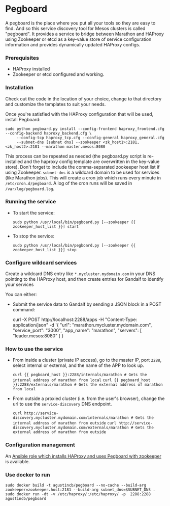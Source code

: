 # Pegboard

A pegboard is the place where you put all your tools so they are easy to find.  And so this service discovery tool for 
Mesos clusters is called "pegboard".  It provides a service to bridge between Marathon and HAProxy using Zookeeper or 
etcd as a key-value store of service configuration information and provides dynamically updated HAProxy configs.

### Prerequisites

* HAProxy installed
* Zookeeper or etcd configured and working.

### Installation

Check out the code in the location of your choice, change to that directory and customize the templates to suit your needs.

Once you're satisfied with the HAProxy configuration that will be used, install Pegboard: 

    sudo python pegboard.py install --config-frontend haproxy_frontend.cfg --config-backend haproxy_backend.cfg \
         --config-tcp haproxy_tcp.cfg --config-general haproxy_general.cfg 
         --subnet-dns [subnet dns] --zookeeper <zk_host1>:2181,<zk_host2>:2181 --marathon master.mesos:8080

This process can be repeated as needed (the pegboard.py script is re-installed and the haproxy config template are overwritten
in the key-value store).  Don't forget to include the comma-separated zookeeper host list if using Zookeeper.  `subnet-dns` 
is a wildcard domain to be used for services (like Marathon jobs). This will create a cron job which runs every minute 
in `/etc/cron.d/pegboard`. A log of the cron runs will be saved in `/var/log/pegboard.log`.

### Running the service

* To start the service:

	`sudo python /usr/local/bin/pegboard.py [--zookeeper {{ zookeeper_host_list }}] start`

* To stop the service:

    `sudo python /usr/local/bin/pegboard.py [--zookeeper {{ zookeeper_host_list }}] stop`

### Configure wildcard services

Create a wildcard DNS entry like `*.mycluster.mydomain.com` in your DNS pointing to the HAProxy host, and then create entries for Gandalf to identify your services

You can either:

* Submit the service data to Gandalf by sending a JSON block in a POST command:


    curl -X POST http://localhost:2288/apps -H "Content-Type: application/json" 
        \-d '{ "url": "marathon.mycluster.mydomain.com", "service_port": "3000", "app_name": "marathon", "servers": [ "leader.mesos:8080" ] }


### How to use the service

* From inside a cluster (private IP access), go to the master IP, port `2288`, select internal or external, and the name of the APP to look up.

    `curl {{ pegboard_host }}:2288/internals/marathon # Gets the internal address of marathon from local`
    `curl {{ pegboard_host }}:2288/externals/marathon # Gets the external address of marathon from local`

* From outside a proxied cluster (i.e. from the user's browser), change the url to use the `service-discovery` DNS endpoint.

	`curl http://service-discovery.mycluster.mydomain.com/internals/marathon # Gets the internal address of marathon from outside`
	`curl http://service-discovery.mycluster.mydomain.com/externals/marathon # Gets the external address of marathon from outside`

### Configuration management
An [Ansible role which installs HAProxy and uses Pegboard with zookeeper](https://github.com/appsoma/ansible-appsoma-mesos/tree/master/roles/ansible-haProxy) is available.

### Use docker to run

```
sudo docker build -t agustincb/pegboard --no-cache --build-arg zookeeper=zookeeper.host:2181 --build-arg subnet_dns=$SUBNET_DNS .
sudo docker run -dt -v /etc/haproxy/:/etc/haproxy/ -p  2288:2288 agustincb/pegboard
```
